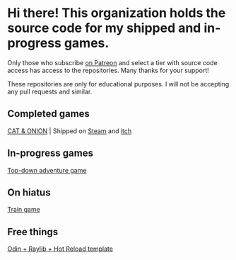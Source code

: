 # Hi there! This organization holds the source code for my shipped and in-progress games.

Only those who subscribe [on Patreon](patreon.com/karl_zylinski) and select a tier with source code access has access to the repositories. Many thanks for your support!

These repositories are only for educational purposes. I will not be accepting any pull requests and similar.

## Completed games
[CAT & ONION](https://github.com/karl-zylinski-subscribers/cat-and-onion) | Shipped on [Steam](https://store.steampowered.com/app/2781210/CAT__ONION/) and [itch](https://zylinski.itch.io/cat-and-onion)

## In-progress games
[Top-down adventure game](https://github.com/karl-zylinski-subscribers/adventure)

## On hiatus
[Train game](https://github.com/karl-zylinski-subscribers/trains)

## Free things

[Odin + Raylib + Hot Reload template](https://github.com/karl-zylinski/odin-raylib-hot-reload-game-template)

